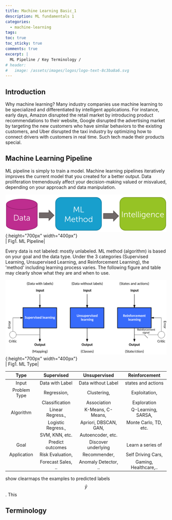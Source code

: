 ```yaml
---
title: Machine Learning Basic_1
description: ML fundamentals 1
categories:
  - machine-learning
tags:
toc: true
toc_sticky: true
comments: true
excerpt: |
  ML Pipeline / Key Terminology /
# header:
#   image: /assets/images/logos/logo-text-8c3ba8a6.svg
---
```


## Introduction

Why machine learning? Many industry companies use machine learning to be specialized and differentiated by intelligent applications. For instance, early days, Amazon disrupted the retail market by introducing product recommendations to their website, Google disrupted the advertising market by targeting the new customers who have similar behaviors to the existing customers, and Uber disrupted the taxi industry by optimizing how to connect drivers with customers in real time. Such tech made their products special.

## Machine Learning Pipeline

ML pipeline is simply to train a model. Machine learning pipelines iteratively improves the current model that you created for a better output. Data proliferation tremendously affect your decision-making valued or misvalued, depending on your approach and data manipulation.

![ML Pipeline](/assets/images/ml_basic1/pl.png){:height="700px" width="400px"}  
| Fig1. ML Pipeline|

Every data is not labeled: mostly unlabeled. ML method (algorithm) is based on your goal and the data type. Under the 3 categories (Supervised Learning, Unsupervised Learning, and Reinforcement Learning), the 'method' including learning process varies. The following figure and table may clearly show what they are and when to use.

![ML Type](/assets/images/ml_basic1/MLtype.png){:height="700px" width="400px"}  
| Fig1. ML Type|

| Type       |    Supervised     |   Unsupervised      |    Reinforcement    |
|:----------:|:-----------------:|:-------------------:|:-------------------:|
| Input      |  Data with Label  | Data without Label  | states and actions  |
|Problem Type| Regression,       | Clustering,         | Exploitation,       |
|            | Classification    | Association         | Exploration         |
| Algorithm  | Linear Regress.,  | K-Means, C-Means,   | Q-Learning, SARSA,  |
|            | Logistic Regress.,|Apriori, DBSCAN, GAN,|Monte Carlo, TD, etc.|    
|            | SVM, KNN, etc.    | Autoencoder, etc.   |                     |
| Goal       | Predict outcomes  | Discover underlying | Learn a series of   | |            |                   | patterns            | action              |
| Application| Risk Evaluation,  | Recommender,        | Self Driving Cars,  |
|            | Forecast Sales, ..| Anomaly Detector, ..|Gaming, Healthcare,..|


show clearmaps the examples to predicted labels $$\hat y$$. This




## Terminology
